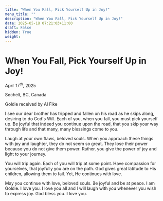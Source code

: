 ```yaml
---
title: "When You Fall, Pick Yourself Up in Joy!"
menu_title: ""
description: "When You Fall, Pick Yourself Up in Joy!"
date: 2025-05-18 07:21:03+11:00
draft: False
hidden: True
weight:
---
```

# When You Fall, Pick Yourself Up in Joy!

April 17<sup>th</sup>, 2025

Sechelt, BC, Canada

Goldie received by Al Fike

I see our dear brother has tripped and fallen on his road as he skips along, desiring to do God's Will. Each of you, when you fall, you must pick yourself up. Be joyful that indeed you continue upon the road, that you skip your way through life and that many, many blessings come to you.

Laugh at your own flaws, beloved souls. When you approach these things with joy and laughter, they do not seem so great. They lose their power because you do not give them power. Rather, you give the power of joy and light to your journey.

You will trip again. Each of you will trip at some point. Have compassion for yourselves, that joyfully you are on the path. God gives great latitude to His children, allowing them to fail. Yet, He continues with love.

May you continue with love, beloved souls. Be joyful and be at peace. I am Goldie. I love you. I love you all and I will laugh with you whenever you wish to express joy. God bless you. I love you.

